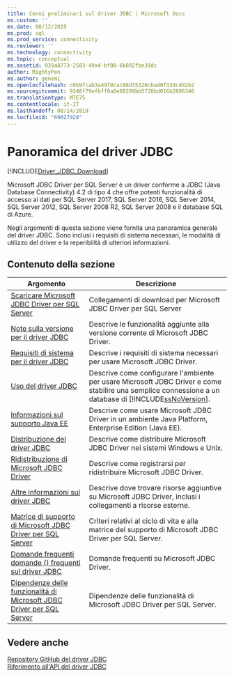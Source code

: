 ```yaml
---
title: Cenni preliminari sul driver JDBC | Microsoft Docs
ms.custom: ''
ms.date: 08/12/2019
ms.prod: sql
ms.prod_service: connectivity
ms.reviewer: ''
ms.technology: connectivity
ms.topic: conceptual
ms.assetid: 939a8773-2583-49a4-bf00-6b892fbe39dc
author: MightyPen
ms.author: genemi
ms.openlocfilehash: c8b9fcab3a49f8cac08d35320cbad0f339cd42b2
ms.sourcegitcommit: 9348f79efbff8a6e88209bb5720bd016b2806346
ms.translationtype: MTE75
ms.contentlocale: it-IT
ms.lasthandoff: 08/14/2019
ms.locfileid: "69027928"
---
```

# <a name="overview-of-the-jdbc-driver"></a>Panoramica del driver JDBC
[!INCLUDE[Driver_JDBC_Download](../../includes/driver_jdbc_download.md)]

  Microsoft JDBC Driver per SQL Server è un driver conforme a JDBC (Java Database Connectivity) 4.2 di tipo 4 che offre potenti funzionalità di accesso ai dati per SQL Server 2017, SQL Server 2016, SQL Server 2014, SQL Server 2012, SQL Server 2008 R2, SQL Server 2008 e il database SQL di Azure.  
  
 Negli argomenti di questa sezione viene fornita una panoramica generale del driver JDBC. Sono inclusi i requisiti di sistema necessari, le modalità di utilizzo del driver e la reperibilità di ulteriori informazioni.  
  
## <a name="in-this-section"></a>Contenuto della sezione  
  
|Argomento|Descrizione|  
|-----------|-----------------|  
|[Scaricare Microsoft JDBC Driver per SQL Server](../../connect/jdbc/download-microsoft-jdbc-driver-for-sql-server.md)|Collegamenti di download per Microsoft JDBC Driver per SQL Server|  
|[Note sulla versione per il driver JDBC](../../connect/jdbc/release-notes-for-the-jdbc-driver.md)|Descrive le funzionalità aggiunte alla versione corrente di Microsoft JDBC Driver.|  
|[Requisiti di sistema per il driver JDBC](../../connect/jdbc/system-requirements-for-the-jdbc-driver.md)|Descrive i requisiti di sistema necessari per usare Microsoft JDBC Driver.|  
|[Uso del driver JDBC](../../connect/jdbc/using-the-jdbc-driver.md)|Descrive come configurare l'ambiente per usare Microsoft JDBC Driver e come stabilire una semplice connessione a un database di [!INCLUDE[ssNoVersion](../../includes/ssnoversion-md.md)].|  
|[Informazioni sul supporto Java EE](../../connect/jdbc/understanding-java-ee-support.md)|Descrive come usare Microsoft JDBC Driver in un ambiente Java Platform, Enterprise Edition (Java EE).|  
|[Distribuzione del driver JDBC](../../connect/jdbc/deploying-the-jdbc-driver.md)|Descrive come distribuire Microsoft JDBC Driver nei sistemi Windows e Unix.|  
|[Ridistribuzione di Microsoft JDBC Driver](../../connect/jdbc/redistributing-the-microsoft-jdbc-driver.md)|Descrive come registrarsi per ridistribuire Microsoft JDBC Driver.|  
|[Altre informazioni sul driver JDBC](../../connect/jdbc/finding-additional-jdbc-driver-information.md)|Descrive dove trovare risorse aggiuntive su Microsoft JDBC Driver, inclusi i collegamenti a risorse esterne.|  
|[Matrice di supporto di Microsoft JDBC Driver per SQL Server](../../connect/jdbc/microsoft-jdbc-driver-for-sql-server-support-matrix.md)|Criteri relativi al ciclo di vita e alla matrice del supporto di Microsoft JDBC Driver per SQL Server.|  
|[Domande frequenti domande &#40;&#41; frequenti sul driver JDBC](../../connect/jdbc/frequently-asked-questions-faq-for-jdbc-driver.md)|Domande frequenti su Microsoft JDBC Driver.|  
|[Dipendenze delle funzionalità di Microsoft JDBC Driver per SQL Server](../../connect/jdbc/feature-dependencies-of-microsoft-jdbc-driver-for-sql-server.md)|Dipendenze delle funzionalità di Microsoft JDBC Driver per SQL Server.|

## <a name="see-also"></a>Vedere anche  
 [Repository GitHub del driver JDBC](https://github.com/microsoft/mssql-jdbc)  
 [Riferimento all'API del driver JDBC](../../connect/jdbc/reference/jdbc-driver-api-reference.md)  
  
  
